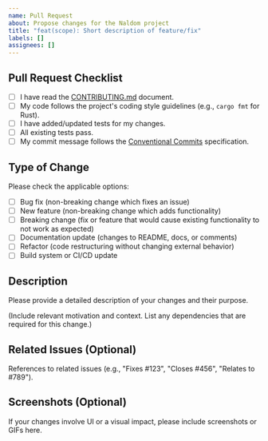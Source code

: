 ```yaml
---
name: Pull Request
about: Propose changes for the Naldom project
title: "feat(scope): Short description of feature/fix"
labels: []
assignees: []
---
```


## Pull Request Checklist

*   [ ] I have read the [CONTRIBUTING.md](CONTRIBUTING.md) document.
*   [ ] My code follows the project's coding style guidelines (e.g., `cargo fmt` for Rust).
*   [ ] I have added/updated tests for my changes.
*   [ ] All existing tests pass.
*   [ ] My commit message follows the [Conventional Commits](https://www.conventionalcommits.org/en/v1.0.0/) specification.

## Type of Change

Please check the applicable options:

*   [ ] Bug fix (non-breaking change which fixes an issue)
*   [ ] New feature (non-breaking change which adds functionality)
*   [ ] Breaking change (fix or feature that would cause existing functionality to not work as expected)
*   [ ] Documentation update (changes to README, docs, or comments)
*   [ ] Refactor (code restructuring without changing external behavior)
*   [ ] Build system or CI/CD update

## Description

Please provide a detailed description of your changes and their purpose.

(Include relevant motivation and context. List any dependencies that are required for this change.)

## Related Issues (Optional)

References to related issues (e.g., "Fixes #123", "Closes #456", "Relates to #789").

## Screenshots (Optional)

If your changes involve UI or a visual impact, please include screenshots or GIFs here.